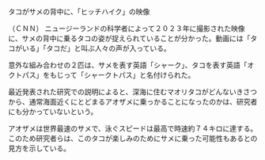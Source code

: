 タコがサメの背中に、「ヒッチハイク」の映像

（ＣＮＮ） ニュージーランドの科学者によって２０２３年に撮影された映像に、サメの背中に乗るタコの姿が捉えられていることが分かった。動画には「タコがいる」「タコだ」と叫ぶ人々の声が入っている。

意外な組み合わせの２匹は、サメを表す英語「シャーク」、タコを表す英語「オクトパス」をもじって「シャークトパス」と名付けられた。

最近発表された研究での説明によると、深海に住むマオリタコがどんないきさつから、通常海面近くにとどまるアオザメに乗っかることになったのかは、研究者にも分かっていないという。

アオザメは世界最速のサメで、泳ぐスピードは最高で時速約７４キロに達する。このため研究者らは、このタコが楽しみのためにサメに乗った可能性もあるとの見方を示している。
